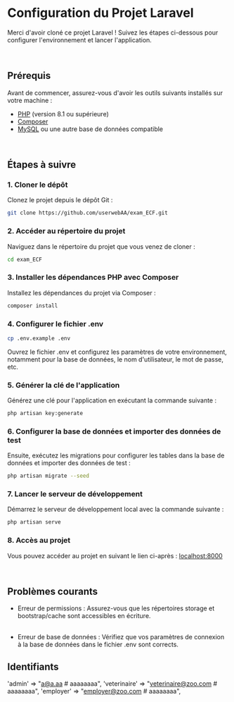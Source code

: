# Configuration du Projet Laravel

Merci d'avoir cloné ce projet Laravel ! Suivez les étapes ci-dessous pour configurer l'environnement et lancer l'application.

<br>

## Prérequis

Avant de commencer, assurez-vous d'avoir les outils suivants installés sur votre machine :

- [PHP](https://www.php.net/downloads.php) (version 8.1 ou supérieure)
- [Composer](https://getcomposer.org/download/)
- [MySQL](https://dev.mysql.com/downloads/installer/) ou une autre base de données compatible

<br>

## Étapes à suivre

### 1. Cloner le dépôt

Clonez le projet depuis le dépôt Git :

```bash
git clone https://github.com/userwebAA/exam_ECF.git
```

### 2. Accéder au répertoire du projet

Naviguez dans le répertoire du projet que vous venez de cloner :

```bash
cd exam_ECF
```

### 3. Installer les dépendances PHP avec Composer

Installez les dépendances du projet via Composer :

```bash
composer install
```

### 4. Configurer le fichier .env

```bash
cp .env.example .env
```


Ouvrez le fichier .env et configurez les paramètres de votre environnement, notamment pour la base de données, le nom d'utilisateur, le mot de passe, etc.

### 5. Générer la clé de l'application

Générez une clé pour l'application en exécutant la commande suivante :

```bash
php artisan key:generate
```


### 6. Configurer la base de données et importer des données de test

Ensuite, exécutez les migrations pour configurer les tables dans la base de données et importer des données de test :

```bash
php artisan migrate --seed
```



### 7. Lancer le serveur de développement

Démarrez le serveur de développement local avec la commande suivante :

```bash
php artisan serve
```


### 8. Accès au projet

Vous pouvez accéder au projet en suivant le lien ci-après : [localhost:8000](http://localhost:8000)

<br>

## Problèmes courants

- Erreur de permissions : Assurez-vous que les répertoires storage et bootstrap/cache sont accessibles en écriture. <br><br>

- Erreur de base de données : Vérifiez que vos paramètres de connexion à la base de données dans le fichier .env sont corrects.


## Identifiants

'admin' => "a@a.aa # aaaaaaaa",
'veterinaire' => "veterinaire@zoo.com # aaaaaaaa",
'employer' => "employer@zoo.com # aaaaaaaa",